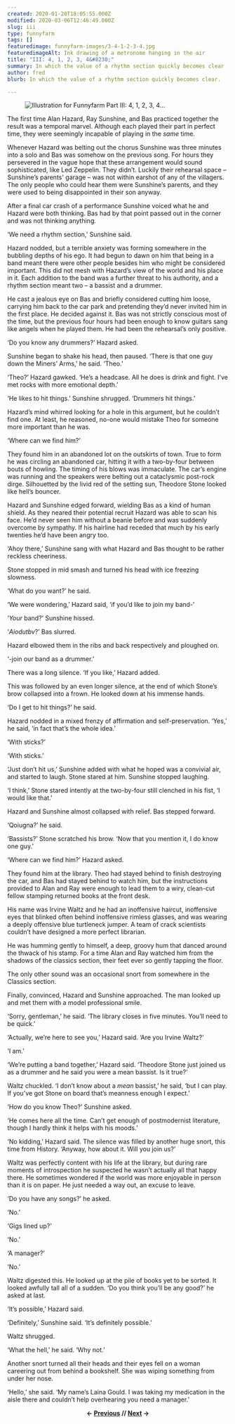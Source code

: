 ```yaml
---
created: 2020-01-20T18:05:55.000Z
modified: 2020-03-06T12:46:49.000Z
slug: iii
type: funnyfarm
tags: []
featuredimage: funnyfarm-images/3-4-1-2-3-4.jpg
featuredimageAlt: Ink drawing of a metronome hanging in the air
title: "III: 4, 1, 2, 3, 4&#8230;"
summary: In which the value of a rhythm section quickly becomes clear
author: fred
blurb: In which the value of a rhythm section quickly becomes clear.

---
```


<figure class="wide">
  <img src="funnyfarm-images/3-4-1-2-3-4.jpg" alt="Illustration for Funnyfarm Part III: 4, 1, 2, 3, 4..." />
  <figcaption></figcaption>
</figure>

The first time Alan Hazard, Ray Sunshine, and Bas practiced together the result was a temporal marvel. Although each played their part in perfect time, they were seemingly incapable of playing in the *same* time.

Whenever Hazard was belting out the chorus Sunshine was three minutes into a solo and Bas was somehow on the previous song. For hours they persevered in the vague hope that these arrangement would sound sophisticated, like Led Zeppelin. They didn’t. Luckily their rehearsal space – Sunshine’s parents' garage – was not within earshot of any of the villagers. The only people who could hear them were Sunshine’s parents, and they were used to being disappointed in their son anyway.

After a final car crash of a performance Sunshine voiced what he and Hazard were both thinking. Bas had by that point passed out in the corner and was not thinking anything.

‘We need a rhythm section,’ Sunshine said.

Hazard nodded, but a terrible anxiety was forming somewhere in the bubbling depths of his ego. It had begun to dawn on him that being in a band meant there were other people besides him who might be considered important. This did not mesh with Hazard’s view of the world and his place in it. Each addition to the band was a further threat to his authority, and a rhythm section meant two – a bassist and a drummer.

He cast a jealous eye on Bas and briefly considered cutting him loose, carrying him back to the car park and pretending they’d never invited him in the first place. He decided against it. Bas was not strictly conscious most of the time, but the previous four hours had been enough to know guitars sang like angels when he played them. He had been the rehearsal’s only positive.

‘Do you know any drummers?’ Hazard asked.

Sunshine began to shake his head, then paused. ‘There is that one guy down the Miners’ Arms,’ he said. ‘Theo.’

‘Theo?’ Hazard gawked. ‘He’s a headcase. All he does is drink and fight. I’ve met rocks with more emotional depth.’

‘He likes to hit things.’ Sunshine shrugged. ‘Drummers hit things.’

Hazard’s mind whirred looking for a hole in this argument, but he couldn’t find one. At least, he reasoned, no-one would mistake Theo for someone more important than he was.

‘Where can we find him?’

They found him in an abandoned lot on the outskirts of town. True to form he was circling an abandoned car, hitting it with a two-by-four between bouts of howling. The timing of his blows was immaculate. The car’s engine was running and the speakers were belting out a cataclysmic post-rock dirge. Silhouetted by the livid red of the setting sun, Theodore Stone looked like hell’s bouncer.

Hazard and Sunshine edged forward, wielding Bas as a kind of human shield. As they neared their potential recruit Hazard was able to scan his face. He’d never seen him without a beanie before and was suddenly overcome by sympathy. If his hairline had receded that much by his early twenties he’d have been angry too.

‘Ahoy there,’ Sunshine sang with what Hazard and Bas thought to be rather reckless cheeriness.

Stone stopped in mid smash and turned his head with ice freezing slowness.

‘What do you want?’ he said.

‘We were wondering,’ Hazard said, ‘if you’d like to join my band-’

‘*Your* band?’ Sunshine hissed.

‘*Aiodutbv*?’ Bas slurred.

Hazard elbowed them in the ribs and back respectively and ploughed on.

‘-join our band as a drummer.’

There was a long silence. ‘If you like,’ Hazard added.

This was followed by an even longer silence, at the end of which Stone’s brow collapsed into a frown. He looked down at his immense hands.

‘Do I get to hit things?’ he said.

Hazard nodded in a mixed frenzy of affirmation and self-preservation. ‘Yes,’ he said, ‘in fact that’s the whole idea.’

‘With sticks?’

‘With sticks.’

‘Just don’t hit us,’ Sunshine added with what he hoped was a convivial air, and started to laugh. Stone stared at him. Sunshine stopped laughing.

‘I think,’ Stone stared intently at the two-by-four still clenched in his fist, ‘I would like that.’

Hazard and Sunshine almost collapsed with relief. Bas stepped forward.

‘Qoiugna?’ he said.

‘Bassists?’ Stone scratched his brow. ‘Now that you mention it, I do know one guy.’

‘Where can we find him?’ Hazard asked.

They found him at the library. Theo had stayed behind to finish destroying the car, and Bas had stayed behind to watch him, but the instructions provided to Alan and Ray were enough to lead them to a wiry, clean-cut fellow stamping returned books at the front desk.

His name was Irvine Waltz and he had an inoffensive haircut, inoffensive eyes that blinked often behind inoffensive rimless glasses, and was wearing a deeply offensive blue turtleneck jumper. A team of crack scientists couldn’t have designed a more perfect librarian.

He was humming gently to himself, a deep, groovy hum that danced around the thwack of his stamp. For a time Alan and Ray watched him from the shadows of the classics section, their feet ever so gently tapping the floor.

The only other sound was an occasional snort from somewhere in the Classics section.

Finally, convinced, Hazard and Sunshine approached. The man looked up and met them with a model professional smile.

‘Sorry, gentleman,’ he said. ‘The library closes in five minutes. You’ll need to be quick.’

‘Actually, we’re here to see you,’ Hazard said. ‘Are you Irvine Waltz?’

‘I am.’

‘We’re putting a band together,’ Hazard said. ‘Theodore Stone just joined us as a drummer and he said you were a mean bassist. Is it true?’

Waltz chuckled. ‘I don’t know about a *mean* bassist,’ he said, ‘but I can play. If you’ve got Stone on board that’s meanness enough I expect.’

‘How do you know Theo?’ Sunshine asked.

‘He comes here all the time. Can’t get enough of postmodernist literature, though I hardly think it helps with his moods.’

‘No kidding,’ Hazard said. The silence was filled by another huge snort, this time from History. ‘Anyway, how about it. Will you join us?’

Waltz was perfectly content with his life at the library, but during rare moments of introspection he suspected he wasn’t actually all that happy there. He sometimes wondered if the world was more enjoyable in person than it is on paper. He just needed a way out, an excuse to leave.

‘Do you have any songs?’ he asked.

‘No.’

‘Gigs lined up?’

‘No.’

‘A manager?’

‘No.’

Waltz digested this. He looked up at the pile of books yet to be sorted. It looked awfully tall all of a sudden. ‘Do you think you’ll be any good?’ he asked at last.

‘It’s possible,’ Hazard said.

‘Definitely,’ Sunshine said. ‘It’s definitely possible.’

Waltz shrugged.

‘What the hell,’ he said. ‘Why not.’

Another snort turned all their heads and their eyes fell on a woman careering out from behind a bookshelf. She was wiping something from under her nose.

‘Hello,’ she said. ‘My name’s Laina Gould. I was taking my medication in the aisle there and couldn’t help overhearing you need a manager.’

<center><strong></strong><p><strong>← <a href="funnyfarm/ii/">Previous</a> // <a href="funnyfarm/iv/">Next</a> →</strong></p></center>